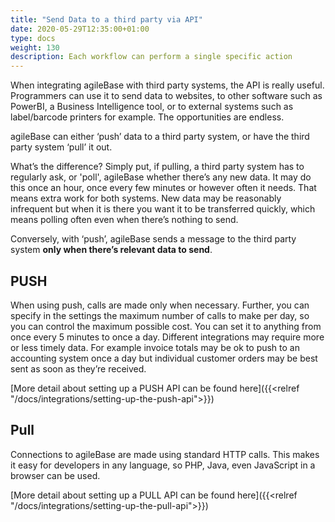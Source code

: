 ```yaml
---
title: "Send Data to a third party via API"
date: 2020-05-29T12:35:00+01:00
type: docs
weight: 130
description: Each workflow can perform a single specific action
---
```


When integrating agileBase with third party systems, the API is really useful. Programmers can use it to send data to websites, to other software such as PowerBI, a  Business Intelligence tool, or to external systems such as label/barcode printers for example. The opportunities are endless.

agileBase can either ‘push’ data to a third party system, or have the third party system ‘pull’ it out.

What’s the difference? Simply put, if pulling, a third party system has to regularly ask, or 'poll', agileBase whether there’s any new data. It may do this once an hour, once every few minutes or however often it needs. That means extra work for both systems. New data may be reasonably infrequent but when it is there you want it to be transferred quickly, which means polling often even when there’s nothing to send.

Conversely, with ‘push’, agileBase sends a message to the third party system **only when there’s relevant data to send**.

## PUSH
When using push, calls are made only when necessary. Further, you can specify in the settings the maximum number of calls to make per day, so you can control the maximum possible cost. You can set it to anything from once every 5 minutes to once a day. Different integrations may require more or less timely data. For example invoice totals may be ok to push to an accounting system once a day but individual customer orders may be best sent as soon as they’re received.

[More detail about setting up a PUSH API can be found here]({{<relref "/docs/integrations/setting-up-the-push-api">}})

## Pull

Connections to agileBase are made using standard HTTP calls. This makes it easy for developers in any language, so PHP, Java, even JavaScript in a browser can be used.

[More detail about setting up a PULL API can be found here]({{<relref "/docs/integrations/setting-up-the-pull-api">}})
